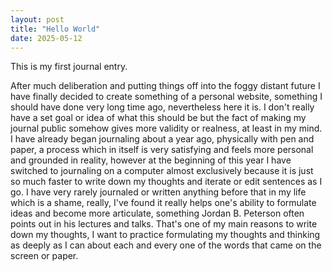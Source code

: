 ```yaml
---
layout: post
title: "Hello World"
date: 2025-05-12
---
```

This is my first journal entry.

After much deliberation and putting things off into the foggy distant future I have finally decided to create something of a personal website, something I should have done very long time ago, nevertheless here it is. I don't really have a set goal or idea of what this should be but the fact of making my journal public somehow gives more validity or realness, at least in my mind. I have already began journaling about a year ago, physically with pen and paper, a process which in itself is very satisfying and feels more personal and grounded in reality, however at the beginning of this year I have switched to journaling on a computer almost exclusively because it is just so much faster to write down my thoughts and iterate or edit sentences as I go. 
I have very rarely journaled or written anything before that in my life which is a shame, really, I've found it really helps one's ability to formulate ideas and become more articulate, something Jordan B. Peterson often points out in his lectures and talks. That's one of my main reasons to write down my thoughts, I want to practice formulating my thoughts and thinking as deeply as I can about each and every one of the words that came on the screen or paper. 
